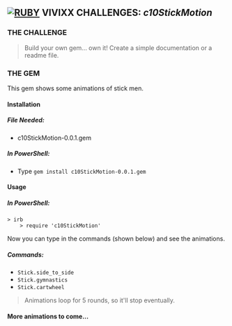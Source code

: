 ## **[![RUBY](http://i1202.photobucket.com/albums/bb362/tremor221/Vivixx/VCR/LogoRuby2.png "Ruby")](https://www.ruby-lang.org/en/) VIVIXX CHALLENGES:** **_c10StickMotion_**

### THE CHALLENGE  
>  Build your own gem... own it!
Create a simple documentation or a readme file.

### THE GEM
This gem shows some animations of stick men.

#### Installation
##### File Needed:
- c10StickMotion-0.0.1.gem

##### In PowerShell:
- Type `gem install c10StickMotion-0.0.1.gem`

#### Usage
##### In PowerShell:  
````
> irb
    > require 'c10StickMotion'
````
Now you can type in the commands (shown below) and see the animations.

##### Commands:
- `Stick.side_to_side`
- `Stick.gymnastics`
- `Stick.cartwheel`

> Animations loop for 5 rounds, so it'll stop eventually.

#### More animations to come...
